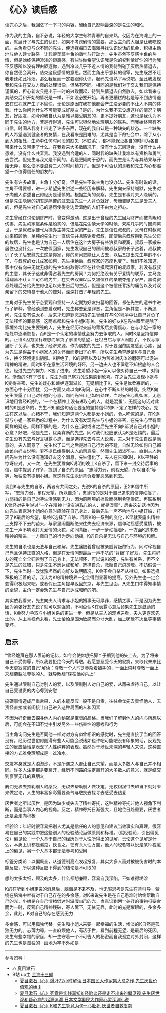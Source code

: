 # 《心》读后感

读完心之后，我回忆了一下书的内容，留给自己影响最深的是先生的和K。

作为我的主角，自不必说，年轻的大学生有种青春的自来熟，仅因为在海滩上的一面，就展开了与先生的认识，如果不考虑剧情的需要，那么主角的大胆是让我吃惊的。主角看见与众不同的先生，便选择每日去海滩寻找认识说话的机会，积极主动地与他人建立联系，让我很羡慕主角的勇气与行动力。先生虽然不反感主角的热情，但是始终保持冷淡的距离感，有些许你希望认识我是你的权利恰好你的行为我不反感所以没有理由驱逐你，遇到冷淡几乎不近人情的我待到碰了灰后热情退去，你自然便会离开，结束这段感情的意思。然而主角出乎意料的倔犟，先生既然不赶我走还如此冷淡，那么我反而一定要跟你认识，起码先谈熟了再说吧。至此我发现我和先生在交友方面的处理很像，但略有不同。相同的是我们对于交友我们是保持谨慎的，担心新友只是出于一时的兴致而起，待到热情退去自然散去，如此看来与其结束后和开始的情况是一样，不如没必要开始。再者更糟糕的若是等不到热情退去在过程就产生了不愉快，无论是原因在我在他都会产生没必要的不让人不爽的体验。什么你问为什么不可能变成好朋友？是的，为什么我不去设想这样的情况？朋友，好朋友，如今的我自认为是难以接受朋友的，更不提好朋友，这也是我认为不同于先生的地方，若是行得通，先生可以坦然地处理朋友的联系。而我始终带有不自信，时间从我身上带走了许多东西，现在的我自认是一种缺失的状态。一个缺失的人希望遇到健全者的友情，在我看来是困难的，尤其是当下的社会中，除了从小到大的相处，生命中任何时间段的缺失（不联系），都不能保证各自的时间为各自带来什么又带走了什么。在我看来大多数情况下，没有什么志同道合，没有什么共患难，没有什么共富贵。我没遇到合适的人，同时我的缺失让我难以有资格和勇气去尝试。但先生与我又是不同的，我是更倾向于恐的，而先生是认为与其结果与开始无异，那么便不要浪费二人的时间精力了。但是不可否认的是我和先生内心都渴望一个值得信任的朋友的。

先生有许多故事，主角十分好奇，但是先生不说主角也没办法。先生有时说的话，主角不得要领，进一步希望先生讲述一些经历来解释，先生向来保持缄默，先生对于向他人讲述自己的经历是谨慎的。根据主角的观察，先生是有事对夫人隐瞒的，但是先生隐瞒的初衷是痛苦的过去由先生一人背负就好，毋庸置疑先生是爱夫人的，但是先生对自己的惩罚使得身边爱着他的人们不由为之担心。

先生曾经在讨论到财产时，曾变得激动，这是出于曾经的先生因为财产而被背叛和伤害。先生的家庭条件是殷实的，但是在先生读大学的时候，双亲几乎同时因病离世，于是叔叔家便代为操办主持先生家的产业，先生是信任叔叔的，父母在时叔叔向来照顾他，单纯的先生也一直信任并且感谢着叔叔，即使后来叔叔搬到先生父母的故居，先生也是认为自己一人居住在这个大房子有些浪费和寂寞，叔叔一家搬来居住也没什么。一次放假回家，先生发现自己的房间被叔叔家的长子占着，叔叔教训了长子后安慰先生这是你家，你的房间怎能让人占去，以后又提出先生年龄不小了，与叔叔的女儿成家如何，先生拒绝后，叔叔家的态度也变了。我们不难知道，家中仅有向来无忧无虑的先生如何敌得过早在社会摸爬滚打的叔叔家，若没有叔叔的主意，其长子这就非得占着先生的房间？为何拒绝没有关乎爱情的联系，立马变得翻脸不认人？可伶的先生，在失去双亲以后又被信任的亲戚夺走了家产，虽说叔叔处理后分给先生的也足以先生日后的生活，但是这个被信任背叛的痛苦以及对双亲留下的交待易于他人的愧对，深深打击了年轻的先生。

主角对于先生关于恋爱观和坚持一人定期为好友扫墓的回答，都在先生的遗书中进行了解释。曾经谈到恋爱观时，先生称恋爱是罪恶，主角但是不解其意，不断追问，先生没有说太多，后来才知道罪恶是指先生曾经在与K的竞争中让自己背负了无法释怀的罪恶感，这两点都和先生小姐K有关。先生的好友K在先生眼里是除了家境外均比先生要强的人，先生在经历过亲戚的背叛后变得疑心，在与小姐一家的相处中逐渐恢复。而K是一个认定的事情就会努力去争取的人，同时K是坚持信仰的。正值K因为坚持理想而辜负了家里的愿望，在坦白后与家人闹翻了，不仅与家里断了关系，也失去了经济来源，作为朋友的先生，对于要强的朋友感到心疼，因为先生是得益于小姐家人的关怀而而走出了心牢，所以先生希望邀请K与自己合住，换个环境走出阴郁。K拒绝了，K的要强以及认为苦难对肉体的磨砺可以促进精神的精进，同时K不在意生活环境的好坏，另一边夫人也不同意不知根底的人合住。经过先生的努力，K搬了进来，先生希望小姐一家可以像对待自己一样，对待K。渐渐的K有了恢复，先生为自己努力的成果感到欣喜。在之后先生发现小姐与K变得亲密，先生的疑心和嫉妒逐渐滋长，无疑相比于K，先生是优柔寡断的，一方面心中十分困扰，另一方面又难以向K询问，在心中不断纠结的时候，突然K向先生表露了自己对小姐的心意，询问先生自己如何处理，当时先生心乱如麻，无意识地用曾经K说的，“一个在精神上没有进取心的人，就是混蛋”，无疑这句话对此时的K是致命的，先生不知道这句话让要强的坚持信仰的K下定了怎样的决心。先生在这以后，心绪不宁，我们知道这两个人都是爱小姐的，令人吃惊的是，在K逐渐与小姐一家熟悉的过程中，为什么没有发现先生与小姐的亲密，在先生心里有着同样的疑惑。同样不解的是，为什么在当时或者之后先生不向K诉说自己对小姐的心意？好吧，他是先生，优柔寡断的先生。同时我们也应该认为K是迟钝的。最后先生没有先去与好友坦露心迹，而是选择先去与夫人说亲，夫人对于先生自然是满意的，夫人同意了，先生松了口气之后是对自己行为的不耻，自然无论如何自己都应该向好友说明，更不提已经得到夫人的同意后，然而先生迟迟不决，直到夫人询问先生为什么没有通知好友这个消息，先生僵化了，夫人在告知K时，K以平静的惊讶应对。又一次，在先生犹豫向K说明的晚上K自杀了，留下来一封交待后事的信，信中提到了许多，提到了自杀的原因，“志薄力弱，前程无望，所以自杀”等等，唯独没有提到小姐。就这样先生永远背负着罪恶感到死去。

谈到K与先生的自杀，两者有共同之处。先说K的自杀的原因，正如K信中所写，“志薄力弱，前程无望，所以自杀”，志薄指的是对于自己追求的信仰动摇了，力弱指的是自己对待生活感到无力，因为前两项的挫败而感到希望渺茫。再联系到K曾经对先生说过“一个在精神上没有进取心的人，就是混蛋”，后来这句话也因为向先生表露对小姐的心意时应验在自己身上，最后先生一声不响地与小姐订婚，打灭了K最后的希望，最终K选择了自杀。回顾K的一系列的变化，K早就表露出精神上支撑不下去的苗头，与家里闹翻断绝来往失去经济来源，信仰动摇感受爱情，被先生一声不响地打灭爱情的火花，如同背叛，一步一步动摇着K，一方面K追求者精神的精进，一方面自己的行为走向动摇，K的自杀是无法与自己与环境的和解。

先生的自杀也是无法与自己和解。先生痛恨着曾经被亲戚背叛的行为，同时珍视自己尚且保持正直的人格，但是在爱情问题最后一声不吭的“背叛”了好友，先生将好友的死亡全全归咎到了自己身上，无法释怀，可以说K的死，先生有关系，但不全是先生的过错，只是先生不愿达成和解，选择自杀，救赎自己的灵魂。不妨假设一下，先生当时一改犹豫坦然的向好友说明情况，K会不会自杀不从得知，如果选择积极的活着的话，我认为K的精神境界一定会得到显著的提高。另外先生也一定会变得积极起来吧。或者假设主角提早返回东京，与先生见面，从先生口中得知事情的全貌，主角一定会劝先生与自己达成和解的吧。

其实依我看来，先生向夫人请求与小姐的婚事无可厚非，感情之事，不是因为先生因为紧张好友先说了就可以勉强的，不可否认K在表露心意后如果先生是鼓励的话，K会努力争取与小姐关系的更进一步，但是从夫人的观点来看，夫人更喜欢先生的。从上帝视角来看，先生恰恰是因为敏感而分寸大乱，加上犹豫不决坐等事情变坏。

## 启示

“曾经跪拜在那人面前的记忆，如今会使你想把脚丫子搁到他的头上去。为了将来自己不受侮辱，所以我要拒绝今天的尊敬。我愿意忍受今天的寂寞，来取代未来比今天更寂寞的自己”解读：尊敬一个人时是参杂着嫉妒的，一面上崇拜尊敬一面上又想要胜过尊敬的人，就导致想“踩在他的头上”

先生通过限制自己对别人的爱，以及限制别人对自己的爱，从而来虐待自己，以让自己受谴责的内心得到安慰

搞砸事情造成严重后果，人的本能反应一般不是自责，往往会优先去责怪他人，去责怪直接或者间接让自己进入这种局面的人和因素

不因为好奇而去探寻他人内心秘密是宝贵的品格。当我们了解到他人的内心所想以后，可能会在不知不觉中引发另外一些伤害性的思考和行为

当主角询问先生是否同他一样对对方有似曾相识的感觉时，先生是直接了当的回答没有。经历过世俗的圆滑有些人可能会说诸如也许吧可能吧没有印象的话，反观先生的反应恰恰是表现了人性纯粹的表现。虽然对于涉世未深的年轻人来说，这种直接的方式难免理解成是一盆冷水。

交友本身就是大浪淘沙，不是所遇之人都让自己失望，而是大多数人与自己并不相同。许多人注定都是要离开，经历不同路的注定离开的大多数人的意义，就是结交到寥寥无几的真朋友

我们无权去预判别人的感受，无权去帮助别人做决定，无权根据过去和当下就对未来做定论，人生的丰富多彩需要勇气与敬畏去探寻去感受去热爱

厌世者之所以厌世，是因为缺少或失去了精神寄托，这种精神寄托非他人视角下判断，而是当事人内心的视角。反之，精神寄托日渐强大，且地位日趋重要，厌世者还是会走向积极

经验论：年轻时很容易把别人尤其是信任的人的意见和建议当做事实和真理，很容易在自己的实践中把这些别人的经验结论当做原则和标准。（就经验论，引出偏见论）偏见论：一个人基于自己的经历对于人性所得出的见解，无论这个见解是什么，本质上讲都是偏见，换言之，在有关人性方面，他人的经验可以说是某种程度上的偏见，另一个人基本都无法参考和受用

标签分类论：以偏概全，从道德制高点发起报复，其实大多人面对被被伤害时的本能反应，所以这种反应下得到的结论是不可取的

想的太多太细，顾及的太多，什么都想兼顾，容易自我深陷，不如难得糊涂

K的在听到小姐定亲的消息后，脑海是不来不及，也无暇思考是先生在背引导，萦绕在脑海中唯有对于自己存在的多余感，对K来说先生是在自己患难时始终帮助自己的光，小姐是在自己情绪低迷时温暖自己的光，当意识到两个美好的事物将要合而为一时，反观自己精神残破，寄人篱下，无依无靠，此时的光是耀眼的，多余多余，此刻，K对自己的存在感到无力

多余感，可以用孤独代替。先生和小姐未来要一起幸福的生活，惨淡的K自然是孤独无力的。志薄力弱，一直麻烦他人，苟活于世，看到前程无望，是最后的死因。先生有些幸福的家庭，却一生守着一个不可告人的秘密而自我孤立对外封闭，这样的先生也是孤独的，画地为牢不外如是


-----
参考资料：

* ```心``` 夏目漱石
* B站 up主 [金海十三郎](https://b23.tv/9SuchGj)
  * [夏目漱石《心》爆肝72小时解读 日本国民大作家集大成之作 先生厌世价值观的始末](https://b23.tv/KAPt2X1)
  * [夏目漱石《心》究竟是实践真知的经验谈还是走不出来的偏见观 先生厌世观和疑心病的起源追溯 日本文学国民大作家心灵深渊小说](https://b23.tv/RdGATV6)
  * [夏目漱石《心》K和先生究竟为何一心赴死 厌世者自救指南](https://b23.tv/guOsZOA)
